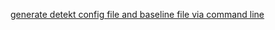 [generate detekt config file and baseline file via command line](https://detekt.dev/docs/gettingstarted/gradle)
